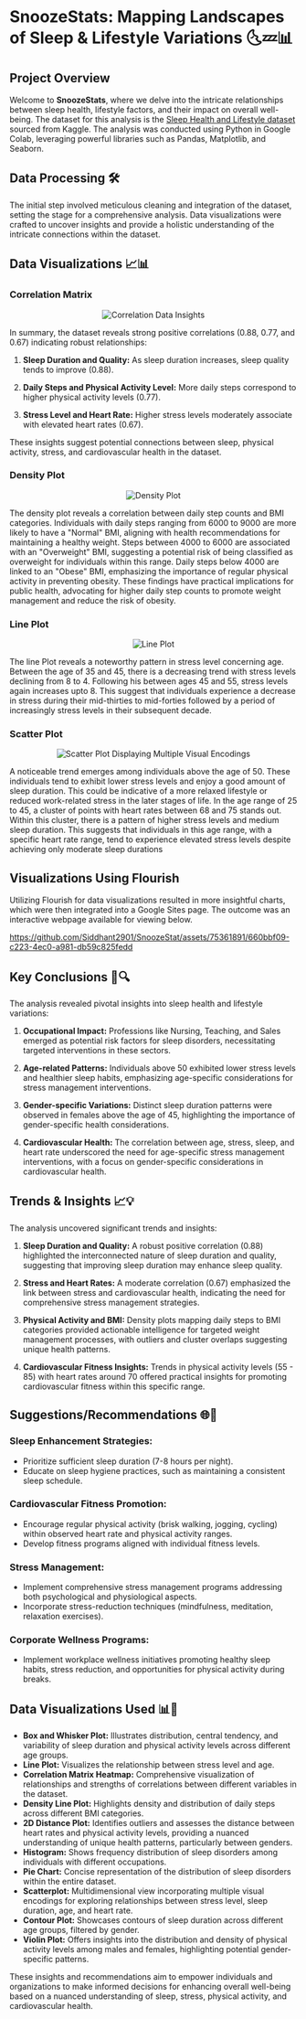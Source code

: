 # SnoozeStats: Mapping Landscapes of Sleep & Lifestyle Variations 🌜💤📊

## Project Overview

Welcome to **SnoozeStats**, where we delve into the intricate relationships between sleep health, lifestyle factors, and their impact on overall well-being. The dataset for this analysis is the [Sleep Health and Lifestyle dataset](https://www.kaggle.com/datasets/uom190346a/sleep-health-and-lifestyle-dataset) sourced from Kaggle. The analysis was conducted using Python in Google Colab, leveraging powerful libraries such as Pandas, Matplotlib, and Seaborn.

## Data Processing 🛠️

The initial step involved meticulous cleaning and integration of the dataset, setting the stage for a comprehensive analysis. Data visualizations were crafted to uncover insights and provide a holistic understanding of the intricate connections within the dataset.

## Data Visualizations 📈📊

### Correlation Matrix
<div align="center">
  <img src="Correlation_DataInsights.png" alt="Correlation Data Insights">
</div>

In summary, the dataset reveals strong positive correlations (0.88, 0.77, and 0.67) indicating robust relationships:

1. **Sleep Duration and Quality:** As sleep duration increases, sleep quality tends to improve (0.88).

2. **Daily Steps and Physical Activity Level:** More daily steps correspond to higher physical activity levels (0.77).

3. **Stress Level and Heart Rate:** Higher stress levels moderately associate with elevated heart rates (0.67).

These insights suggest potential connections between sleep, physical activity, stress, and cardiovascular health in the dataset.

### Density Plot
<div align="center">
  <img src="Density_Plot.png" alt="Density Plot">
</div>

The density plot reveals a correlation between daily step counts and BMI categories. Individuals with daily steps ranging from 6000 to 9000 are more likely to have a "Normal" BMI, aligning with health recommendations for maintaining a healthy weight. Steps between 4000 to 6000 are associated with an "Overweight" BMI, suggesting a potential risk of being classified as overweight for individuals within this range. Daily steps below 4000 are linked to an "Obese" BMI, emphasizing the importance of regular physical activity in preventing obesity. These findings have practical implications for public health, advocating for higher daily step counts to promote weight management and reduce the risk of obesity.

### Line Plot
<div align="center">
 <img src="LinePlot.png" alt="Line Plot">
</div>

The line Plot reveals a noteworthy pattern in stress level concerning age. Between the age of 35 and 45, there is a decreasing trend with stress levels declining from 8 to 4. Following his between ages 45 and 55, stress levels again increases upto 8. This suggest that individuals experience a decrease in stress during their mid-thirties to mid-forties followed by a period of increasingly stress levels in their subsequent decade.

### Scatter Plot
 <div align="center">
 <img src="ScatterPlot_MultipleEncodings.png" alt="Scatter Plot Displaying Multiple Visual Encodings">
</div>

A noticeable trend emerges among individuals above the age of 50. These individuals tend to exhibit lower stress levels and enjoy a good amount of sleep duration. This could be indicative
of a more relaxed lifestyle or reduced work-related stress in the later stages of life.
In the age range of 25 to 45, a cluster of points with heart rates between 68 and 75 stands out. Within this cluster, there is a pattern of higher stress levels and medium sleep duration. This suggests that individuals in this age range, with a specific heart rate range, tend to experience elevated stress levels despite achieving only moderate sleep durations

## Visualizations Using Flourish
Utilizing Flourish for data visualizations resulted in more insightful charts, which were then integrated into a Google Sites page. The outcome was an interactive webpage available for viewing below.

https://github.com/Siddhant2901/SnoozeStat/assets/75361891/660bbf09-c223-4ec0-a981-db59c825fedd



## Key Conclusions 🧠🔍

The analysis revealed pivotal insights into sleep health and lifestyle variations:

1. **Occupational Impact:** Professions like Nursing, Teaching, and Sales emerged as potential risk factors for sleep disorders, necessitating targeted interventions in these sectors.

2. **Age-related Patterns:** Individuals above 50 exhibited lower stress levels and healthier sleep habits, emphasizing age-specific considerations for stress management interventions.

3. **Gender-specific Variations:** Distinct sleep duration patterns were observed in females above the age of 45, highlighting the importance of gender-specific health considerations.

4. **Cardiovascular Health:** The correlation between age, stress, sleep, and heart rate underscored the need for age-specific stress management interventions, with a focus on gender-specific considerations in cardiovascular health.

## Trends & Insights 📈💡

The analysis uncovered significant trends and insights:

1. **Sleep Duration and Quality:** A robust positive correlation (0.88) highlighted the interconnected nature of sleep duration and quality, suggesting that improving sleep duration may enhance sleep quality.

2. **Stress and Heart Rates:** A moderate correlation (0.67) emphasized the link between stress and cardiovascular health, indicating the need for comprehensive stress management strategies.

3. **Physical Activity and BMI:** Density plots mapping daily steps to BMI categories provided actionable intelligence for targeted weight management processes, with outliers and cluster overlaps suggesting unique health patterns.

4. **Cardiovascular Fitness Insights:** Trends in physical activity levels (55 - 85) with heart rates around 70 offered practical insights for promoting cardiovascular fitness within this specific range.

## Suggestions/Recommendations 🌐🚀

### Sleep Enhancement Strategies:
- Prioritize sufficient sleep duration (7-8 hours per night).
- Educate on sleep hygiene practices, such as maintaining a consistent sleep schedule.

### Cardiovascular Fitness Promotion:
- Encourage regular physical activity (brisk walking, jogging, cycling) within observed heart rate and physical activity ranges.
- Develop fitness programs aligned with individual fitness levels.

### Stress Management:
- Implement comprehensive stress management programs addressing both psychological and physiological aspects.
- Incorporate stress-reduction techniques (mindfulness, meditation, relaxation exercises).

### Corporate Wellness Programs:
- Implement workplace wellness initiatives promoting healthy sleep habits, stress reduction, and opportunities for physical activity during breaks.

## Data Visualizations Used 📊📸

- **Box and Whisker Plot:** Illustrates distribution, central tendency, and variability of sleep duration and physical activity levels across different age groups.
- **Line Plot:** Visualizes the relationship between stress level and age.
- **Correlation Matrix Heatmap:** Comprehensive visualization of relationships and strengths of correlations between different variables in the dataset.
- **Density Line Plot:** Highlights density and distribution of daily steps across different BMI categories.
- **2D Distance Plot:** Identifies outliers and assesses the distance between heart rates and physical activity levels, providing a nuanced understanding of unique health patterns, particularly between genders.
- **Histogram:** Shows frequency distribution of sleep disorders among individuals with different occupations.
- **Pie Chart:** Concise representation of the distribution of sleep disorders within the entire dataset.
- **Scatterplot:** Multidimensional view incorporating multiple visual encodings for exploring relationships between stress level, sleep duration, age, and heart rate.
- **Contour Plot:** Showcases contours of sleep duration across different age groups, filtered by gender.
- **Violin Plot:** Offers insights into the distribution and density of physical activity levels among males and females, highlighting potential gender-specific patterns.

These insights and recommendations aim to empower individuals and organizations to make informed decisions for enhancing overall well-being based on a nuanced understanding of sleep, stress, physical activity, and cardiovascular health.
